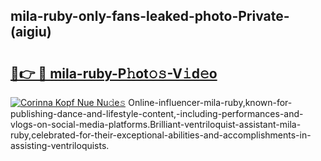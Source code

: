 ## mila-ruby-only-fans​-leaked-photo​-Private-(aigiu)


# <h2><a href="https://mediaupload.pro?title=mila-ruby&ref=git">🔗👉 🔴 mila-ruby-P𝚑ot𝚘𝚜-V𝚒d𝚎o</a></h2>

[![Corinna Kopf Nue Nu𝚍e𝚜](https://i.imgur.com/0qMVB7G.gif)](https://mediaupload.pro?title=mila-ruby&ref=git)
Online-influencer-mila-ruby,known-for-publishing-dance-and-lifestyle-content,-including-performances-and-vlogs-on-social-media-platforms.Brilliant-ventriloquist-assistant-mila-ruby,celebrated-for-their-exceptional-abilities-and-accomplishments-in-assisting-ventriloquists.  